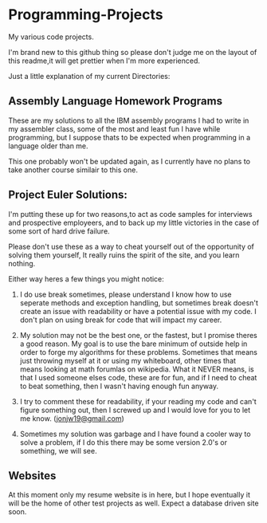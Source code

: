 Programming-Projects
====================

My various code projects.


I'm brand new to this github thing so please don't judge me on the layout of this readme,it
will get prettier when I'm more experienced.


Just a little explanation of my current Directories:

<h2>Assembly Language Homework Programs</h2>

These are my solutions to all the IBM assembly programs I had to write in my assembler class,
some of the most and least fun I have while programming, but I suppose thats to be expected when
programming in a language older than me.

This one probably won't be updated again, as I currently have no plans to take another course 
similair to this one.

<h2>Project Euler Solutions:</h2>

I'm putting these up for two reasons,to act as code samples for interviews and prospective
employeers, and to back up my little victories in the case of some sort of hard drive failure.

Please don't use these as a way to cheat yourself out of the opportunity of solving them yourself,
It really ruins the spirit of the site, and you learn nothing.

Either way heres a few things you might notice:

1. I do use break sometimes, please understand I know how to use seperate methods and exception
handling, but sometimes break doesn't create an issue with readability or have a potential issue
with my code.  I don't plan on using break for code that will impact my career.

2. My solution may not be the best one, or the fastest, but I promise theres a good reason. My goal
is to use the bare minimum of outside help in order to forge my algorithms for these problems.
Sometimes that means just throwing myself at it or using my whiteboard, other times that means looking
at math forumlas on wikipedia.  What it NEVER means, is that I used someone elses code, these are for
fun, and if I need to cheat to beat something, then I wasn't having enough fun anyway.

3. I try to comment these for readability, if your reading my code and can't figure something out,
then I screwed up and I would love for you to let me know. (jonjw19@gmail.com)

4. Sometimes my solution was garbage and I have found a cooler way to solve a problem, if I do this
there may be some version 2.0's or something, we will see.

<h2> Websites </h2>

At this moment only my resume website is in here, but I hope eventually it will be the home of other
test projects as well.  Expect a database driven site soon.


